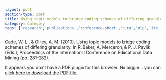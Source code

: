 ```yaml
---
layout: post
section-type: post
title: Using topic models to bridge coding schemes of differing granularity
category: Category
tags: ['research','publications','conference-short','guru','nlp','its','education-research','discourse']
---
```

Cade, W. L., & Olney, A. M. (2010). Using topic models to bridge coding schemes of differing granularity. In R. Baker, A. Merceron, & P. J. Pavlik (Eds.), Proceedings of the International Conference on Educational Data Mining (pp. 281–282). 

<object data="https://umdrive.memphis.edu/aolney/public/publications/cade_edm_2010.pdf" type="application/pdf" width="100%" height="600px">
 
  <p>It appears you don't have a PDF plugin for this browser.
  No biggie... you can <a href="https://umdrive.memphis.edu/aolney/public/publications/cade_edm_2010.pdf">click here to
  download the PDF file.</a></p>
  
</object>
